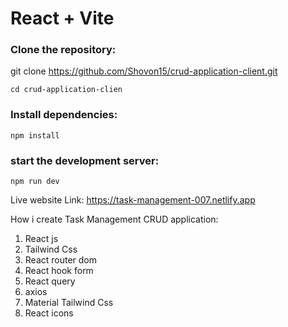 # React + Vite


### Clone the repository:
git clone https://github.com/Shovon15/crud-application-client.git
```
cd crud-application-clien
```

### Install dependencies:
```
npm install
```

### start the development server:
```
npm run dev
```

Live website Link: https://task-management-007.netlify.app


How i create Task Management CRUD application:
1. React js
2. Tailwind Css
3. React router dom
4. React hook form
5. React query
6. axios
7. Material Tailwind Css
8. React icons
